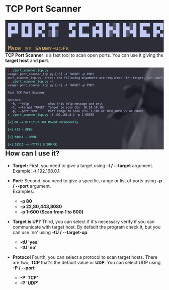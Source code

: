 # TCP Port Scanner

<p align="center">
    <img width="700"
        src="images/002.png"
        alt="Main Banner"
        style="float: left; margin-right: 10px;">
</p>

**TCP Port Scanner** is a fast tool to scan open ports. You can use it giving the **target host** and **port**.

<p align="center">
    <img width="700"
        src="images/001.png"
        alt="Scanning example"
        style="float: left; margin-right: 10px;">
</p>

## How can I use it?

- **Target:**
    First, you need to give a target using **-t / --target** argument.<br/>
    Example: -t 192.168.0.1

- **Port:**
    Second, you need to give a specific, range or list of ports using **-p / --port** argument.<br/>
    Examples:

    - **-p 80**
    - **-p 22,80,443,8080**
    - **-p 1-600 (Scan from 1 to 600)**

- **Target is UP?**
    Third, you can select if it's necessary verify if you can communicate with target host. By default the program check it, but you can use 'no' using **-tU / --target-up**.

    - **-tU 'yes'**
    - **-tU 'no'**

- **Protocol**
    Fourth, you can select a protocol to scan target hosts. There are two, **TCP** that's the default value or **UDP**. You can select UDP using **-P / --port**

    - **-P 'TCP'**
    - **-P 'UDP'**
